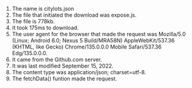 1. The name is citylots.json
2. The file that initiated the download was expose.js.
3. The file is 778kb. 
4. It took 175ms to download.
5. The user agent for the browser that made the request was Mozilla/5.0 (Linux; Android 6.0; Nexus 5 Build/MRA58N) AppleWebKit/537.36 (KHTML, like Gecko) Chrome/135.0.0.0 Mobile Safari/537.36 Edg/135.0.0.0.
6. It came from the Github.com server.
7. It was last modified September 15, 2022.
8. The content type was application/json; charset=utf-8.
9. The fetchData() funtion made the request. 
